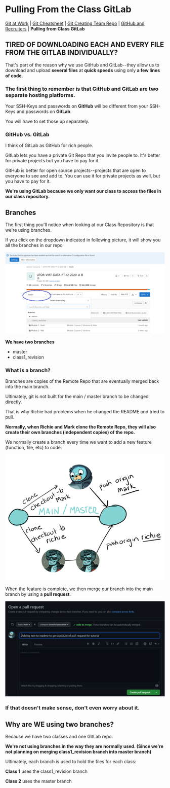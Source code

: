 # Pulling From the Class GitLab

<a href="README.md" target="_blank">Git at Work</a> | <a href="GitCommandList.md" target="_blank">Git Cheatsheet</a> | <a href="CreatingTeamRepo.md" target="_blank">Git Creating Team Repo</a> | <a href="GitHubAndRecruiters.md" target="_blank">GitHub and Recruiters</a> | **Pulling from Class GitLab**

## TIRED OF DOWNLOADING EACH AND EVERY FILE FROM THE GITLAB INDIVIDUALLY?

That's part of the reason why we use GitHub and GitLab--they allow us to download and upload **several files** at **quick speeds** using only **a few lines of code**.

### The first thing to remember is that **GitHub** and **GitLab** are two separate hosting platforms.

Your SSH-Keys and passwords on **GitHub** will be different from your SSH-Keys and passwords on **GitLab**.

You will have to set those up separately.

### GitHub vs. GitLab

I think of GitLab as GitHub for rich people.

GitLab lets you have a private Git Repo that you invite people to. It's better for private projects but you have to pay for it.

GitHub is better for open source projects--projects that are open to everyone to see and add to. You can use it for private projects as well, but you have to pay for it.

**We're using GitLab because we only want our class to access the files in our class repository.**

## Branches

The first thing you'll notice when looking at our Class Repository is that we're using branches.

If you click on the dropdown indicated in following picture, it will show you all the branches in our repo

<img src="./assets/imgs/gitLab/branches.png">

**We have two branches**

- master
- class1_revision

### What is a branch?

Branches are copies of the Remote Repo that are eventually merged back into the main branch.

Ultimately, git is not built for the main / master branch to be changed directly.

That is why Richie had problems when he changed the README and tried to pull.

**Normally, when Richie and Mark clone the Remote Repo, they will also create their own branches (independent copies) of the repo.**

We normally create a branch every time we want to add a new feature (function, file, etc) to code.

<img src="./assets/imgs/gitLab/whatAreBranches.png">

When the feature is complete, we then merge our branch into the main branch by using a **pull request**.

<img src="./assets/imgs/gitLab/creatingAPullRequest.png">

### If that doesn't make sense, don't even worry about it.

## Why are **WE** using two branches?

Because we have two classes and one GitLab repo.

**We're not using branches in the way they are normally used. (Since we're not planning on merging class1_revision branch into master branch)**

Ultimately, each branch is used to hold the files for each class:

**Class 1** uses the class1_revision branch

**Class 2** uses the master branch

###

